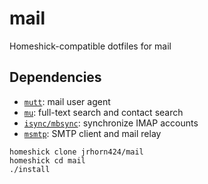 mail
====

Homeshick-compatible dotfiles for mail

Dependencies
------------

* [`mutt`](http://www.mutt.org): mail user agent
* [`mu`](http://www.djcbsoftware.nl/code/mu/): full-text search and contact search
* [`isync/mbsync`](http://isync.sourceforge.net): synchronize IMAP accounts
* [`msmtp`](http://msmtp.sourceforge.net): SMTP client and mail relay

```
homeshick clone jrhorn424/mail
homeshick cd mail
./install
```

